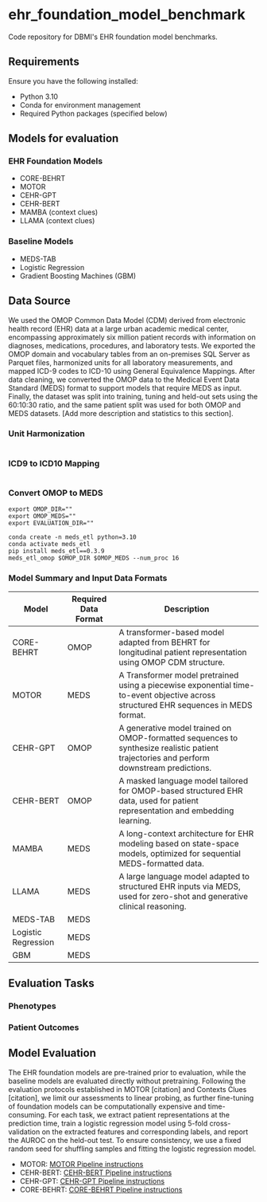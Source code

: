 # ehr_foundation_model_benchmark
Code repository for DBMI's EHR foundation model benchmarks.

## Requirements
Ensure you have the following installed:
- Python 3.10
- Conda for environment management
- Required Python packages (specified below)

## Models for evaluation
### EHR Foundation Models
- CORE-BEHRT
- MOTOR
- CEHR-GPT
- CEHR-BERT
- MAMBA (context clues)
- LLAMA (context clues)
### Baseline Models
- MEDS-TAB
- Logistic Regression
- Gradient Boosting Machines (GBM)

## Data Source
We used the OMOP Common Data Model (CDM) derived from electronic health record (EHR) data at a large urban academic medical center, 
encompassing approximately six million patient records  with information on diagnoses, medications, procedures, and laboratory tests. 
We exported the OMOP domain and vocabulary  tables from an on-premises SQL Server as Parquet files, harmonized units for all laboratory measurements, and 
mapped ICD-9 codes to ICD-10 using General Equivalence Mappings. After data cleaning, we converted the OMOP data to 
the Medical Event Data Standard (MEDS) format to support models that require MEDS as input. 
Finally, the dataset was split into training, tuning and held-out sets using the 60:10:30 ratio, 
and the same patient split was used for both OMOP and MEDS datasets.
[Add more description and statistics to this section].


### Unit Harmonization
```shell

```
### ICD9 to ICD10 Mapping
```shell

```
###  Convert OMOP to MEDS
```shell
export OMOP_DIR=""
export OMOP_MEDS=""
export EVALUATION_DIR=""

conda create -n meds_etl python=3.10
conda activate meds_etl
pip install meds_etl==0.3.9
meds_etl_omop $OMOP_DIR $OMOP_MEDS --num_proc 16
```
 ### Model Summary and Input Data Formats

| Model               | Required Data Format | Description |
|---------------------|----------------------|-------------|
| CORE-BEHRT          | OMOP                 | A transformer-based model adapted from BEHRT for longitudinal patient representation using OMOP CDM structure. |
| MOTOR               | MEDS                 | A Transformer model pretrained using a piecewise exponential time-to-event objective across structured EHR sequences in MEDS format. |
| CEHR-GPT            | OMOP                 | A generative model trained on OMOP-formatted sequences to synthesize realistic patient trajectories and perform downstream predictions. |
| CEHR-BERT           | OMOP                 | A masked language model tailored for OMOP-based structured EHR data, used for patient representation and embedding learning. |
| MAMBA               | MEDS                 | A long-context architecture for EHR modeling based on state-space models, optimized for sequential MEDS-formatted data. |
| LLAMA               | MEDS                 | A large language model adapted to structured EHR inputs via MEDS, used for zero-shot and generative clinical reasoning. |
| MEDS-TAB            | MEDS                 | |
| Logistic Regression | MEDS ||
| GBM                 | MEDS ||

## Evaluation Tasks
### Phenotypes
### Patient Outcomes

## Model Evaluation
The EHR foundation models are pre-trained prior to evaluation, while the baseline models are evaluated directly without pretraining. 
Following the evaluation protocols established in MOTOR [citation] and Contexts Clues [citation], we limit our assessments to linear probing, 
as further fine-tuning of foundation models can be computationally expensive and time-consuming. For each task, 
we extract patient representations at the prediction time, train a logistic regression model using 5-fold cross-validation 
on the extracted features and corresponding labels, and report the AUROC on the held-out test. To ensure consistency, 
we use a fixed random seed for shuffling samples and fitting the logistic regression model.

- MOTOR: [MOTOR Pipeline instructions](src/ehr_foundation_model_benchmark/evaluations/motor/README.md)
- CEHR-BERT: [CEHR-BERT Pipeline instructions](src/ehr_foundation_model_benchmark/evaluations/cehrbert/README.md)
- CEHR-GPT: [CEHR-GPT Pipeline instructions](src/ehr_foundation_model_benchmark/evaluations/cehrgpt/README.md)
- CORE-BEHRT: [CORE-BEHRT Pipeline instructions](src/ehr_foundation_model_benchmark/evaluations/corebehrt/README.md)